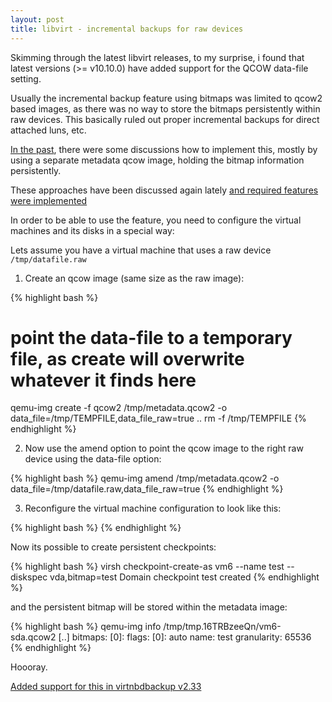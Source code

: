 ```yaml
---
layout: post
title: libvirt - incremental backups for raw devices
---
```


Skimming through the latest libvirt releases, to my surprise, i found that
latest versions (>= v10.10.0) have added support for the QCOW data-file
setting.

Usually the incremental backup feature using bitmaps was limited to qcow2 based
images, as there was no way to store the bitmaps persistently within raw
devices. This basically ruled out proper incremental backups for direct
attached luns, etc.

[In the
past](https://lists.gnu.org/archive/html/qemu-devel/2021-03/msg07448.html),
there were some discussions how to implement this, mostly by using a separate
metadata qcow image, holding the bitmap information persistently.

These approaches have been discussed again lately [and required features were
implemented](https://lists.libvirt.org/archives/list/devel@lists.libvirt.org/thread/JCO233PHT3TSC2IJCI5G4NIZZEKKGS2T/#VLSGER5NI3XLJIUKGTFCUUEO3CJOHH2J)

In order to be able to use the feature, you need to configure the virtual
machines and its disks in a special way:

Lets assume you have a virtual machine that uses a raw device
`/tmp/datafile.raw`

1) Create an qcow image (same size as the raw image):

{% highlight bash %}
 # point the data-file to a temporary file, as create will overwrite whatever it finds here
 qemu-img create -f qcow2 /tmp/metadata.qcow2 -o data_file=/tmp/TEMPFILE,data_file_raw=true ..
 rm -f /tmp/TEMPFILE
{% endhighlight %}

2) Now use the amend option to point the qcow image to the right raw device
   using the data-file option:

{% highlight bash %}
 qemu-img amend /tmp/metadata.qcow2 -o data_file=/tmp/datafile.raw,data_file_raw=true
{% endhighlight %}

3) Reconfigure the virtual machine configuration to look like this:

{% highlight bash %}
    <disk type='file' device='disk'>
      <driver name='qemu' type='qcow2' cache='none' io='native' discard='unmap'/>
      <source file='/tmp/metadata.qcow2'>
        <dataStore type='file'>
          <format type='raw'/>
          <source file='/tmp/datafile.raw'/>
        </dataStore>
      </source>
      <target dev='vda' bus='virtio'/>
    </disk>
{% endhighlight %}

Now its possible to create persistent checkpoints:

{% highlight bash %}
 virsh checkpoint-create-as vm6 --name test --diskspec vda,bitmap=test
 Domain checkpoint test created
{% endhighlight %}

and the persistent bitmap will be stored within the metadata image:

{% highlight bash %}
 qemu-img info  /tmp/tmp.16TRBzeeQn/vm6-sda.qcow2
 [..]
    bitmaps:
        [0]:
            flags:
                [0]: auto
            name: test
            granularity: 65536
{% endhighlight %}

Hoooray.

[Added support for this in virtnbdbackup v2.33](https://github.com/abbbi/virtnbdbackup/releases/tag/v2.33)
